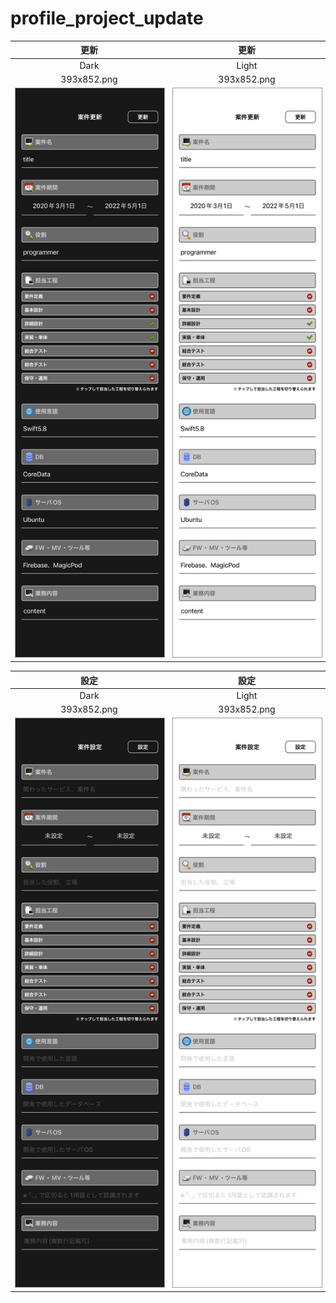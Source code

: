 # profile_project_update

|更新|更新|
|:---:|:---:|
|Dark|Light|
|393x852.png|393x852.png|
|<img src='../ReferenceImages_64/profile_project_update/testProjectUpdateViewController_更新_Dark_393x852.png' width='250' style='border: 1px solid #999' />|<img src='../ReferenceImages_64/profile_project_update/testProjectUpdateViewController_更新_Light_393x852.png' width='250' style='border: 1px solid #999' />|

|設定|設定|
|:---:|:---:|
|Dark|Light|
|393x852.png|393x852.png|
|<img src='../ReferenceImages_64/profile_project_update/testProjectUpdateViewController_設定_Dark_393x852.png' width='250' style='border: 1px solid #999' />|<img src='../ReferenceImages_64/profile_project_update/testProjectUpdateViewController_設定_Light_393x852.png' width='250' style='border: 1px solid #999' />|

